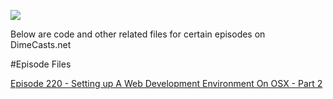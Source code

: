![](http://dimecasts.net/Images/Dimecasts_FullLogo_NoBackground.png)

Below are code and other related files for certain episodes on DimeCasts.net

#Episode Files

[Episode 220 - Setting up A Web Development Environment On OSX - Part 2]()
